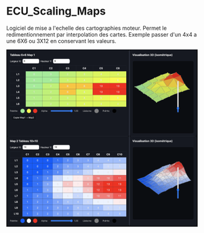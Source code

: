 # ECU_Scaling_Maps
Logiciel de mise a l'echelle des cartographies moteur. Permet le redimentionnement par interpolation des cartes. 
Exemple passer d'un 4x4 a une 6X6 ou 3X12 en conservant les valeurs.

<img src="https://github.com/AmesisProject/ECU_Scaling_Maps/blob/main/Image/Capture%20d%E2%80%99e%CC%81cran%202025-09-27%20a%CC%80%2010.14.41.png" width="1000" />

